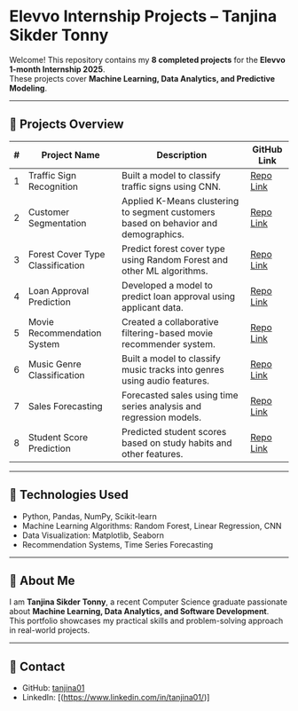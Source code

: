 # Elevvo Internship Projects – Tanjina Sikder Tonny

Welcome! This repository contains my **8 completed projects** for the **Elevvo 1-month Internship 2025**.  
These projects cover **Machine Learning, Data Analytics, and Predictive Modeling**.

---

## 📂 Projects Overview

| # | Project Name | Description | GitHub Link |
|---|--------------|-------------|-------------|
| 1 | Traffic Sign Recognition | Built a model to classify traffic signs using CNN. | [Repo Link](https://github.com/tanjina01/Traffic-Sign-Recognition) |
| 2 | Customer Segmentation | Applied K-Means clustering to segment customers based on behavior and demographics. | [Repo Link](https://github.com/tanjina01/Customer-Segmentation) |
| 3 | Forest Cover Type Classification | Predict forest cover type using Random Forest and other ML algorithms. | [Repo Link](https://github.com/tanjina01/Forest-Cover-Type-Classification) |
| 4 | Loan Approval Prediction | Developed a model to predict loan approval using applicant data. | [Repo Link](https://github.com/tanjina01/Loan-Approval-Prediction) |
| 5 | Movie Recommendation System | Created a collaborative filtering-based movie recommender system. | [Repo Link](https://github.com/tanjina01/Movie-Recommendation-System) |
| 6 | Music Genre Classification | Built a model to classify music tracks into genres using audio features. | [Repo Link](https://github.com/tanjina01/Music-Genre) |
| 7 | Sales Forecasting | Forecasted sales using time series analysis and regression models. | [Repo Link](https://github.com/tanjina01/Sales-Forecasting) |
| 8 | Student Score Prediction | Predicted student scores based on study habits and other features. | [Repo Link](https://github.com/tanjina01/Student-Score-Prediction) |

---

## 📌 Technologies Used

- Python, Pandas, NumPy, Scikit-learn  
- Machine Learning Algorithms: Random Forest, Linear Regression, CNN  
- Data Visualization: Matplotlib, Seaborn  
- Recommendation Systems, Time Series Forecasting  

---

## 🎯 About Me

I am **Tanjina Sikder Tonny**, a recent Computer Science graduate passionate about **Machine Learning, Data Analytics, and Software Development**.  
This portfolio showcases my practical skills and problem-solving approach in real-world projects.

---

## 📎 Contact

- GitHub: [tanjina01](https://github.com/tanjina01)  
- LinkedIn: [(https://www.linkedin.com/in/tanjina01/)]  
